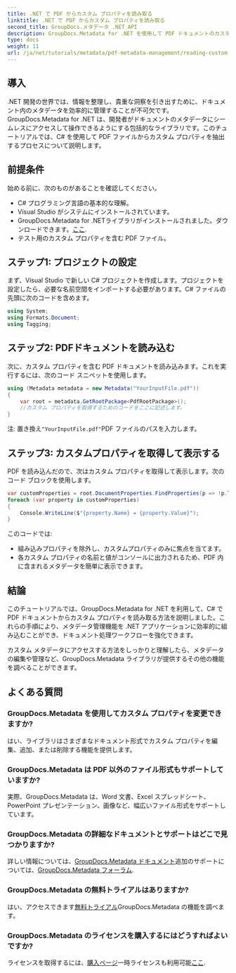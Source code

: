 ```yaml
---
title: .NET で PDF からカスタム プロパティを読み取る
linktitle: .NET で PDF からカスタム プロパティを読み取る
second_title: GroupDocs.メタデータ .NET API
description: GroupDocs.Metadata for .NET を使用して PDF ドキュメントのカスタム プロパティに効率的にアクセスし、管理する方法を学びます。この包括的なチュートリアルでは、ステップ バイ ステップのガイドを提供します。
type: docs
weight: 11
url: /ja/net/tutorials/metadata/pdf-metadata-management/reading-custom-properties-from-pdf/
---
```

## 導入

.NET 開発の世界では、情報を整理し、貴重な洞察を引き出すために、ドキュメント内のメタデータを効率的に管理することが不可欠です。GroupDocs.Metadata for .NET は、開発者がドキュメントのメタデータにシームレスにアクセスして操作できるようにする包括的なライブラリです。このチュートリアルでは、C# を使用して PDF ファイルからカスタム プロパティを抽出するプロセスについて説明します。 

## 前提条件

始める前に、次のものがあることを確認してください。

- C# プログラミング言語の基本的な理解。
- Visual Studio がシステムにインストールされています。
-  GroupDocs.Metadata for .NETライブラリがインストールされました。ダウンロードできます。[ここ](https://releases.groupdocs.com/metadata/net/).
- テスト用のカスタム プロパティを含む PDF ファイル。

## ステップ1: プロジェクトの設定

まず、Visual Studio で新しい C# プロジェクトを作成します。プロジェクトを設定したら、必要な名前空間をインポートする必要があります。C# ファイルの先頭に次のコードを含めます。

```csharp
using System;
using Formats.Document;
using Tagging;
```

## ステップ2: PDFドキュメントを読み込む

次に、カスタム プロパティを含む PDF ドキュメントを読み込みます。これを実行するには、次のコード スニペットを使用します。

```csharp
using (Metadata metadata = new Metadata("YourInputFile.pdf"))
{
    var root = metadata.GetRootPackage<PdfRootPackage>();
    //カスタム プロパティを取得するためのコードをここに記述します。
}
```

注: 置き換え`"YourInputFile.pdf"`PDF ファイルのパスを入力します。

## ステップ3: カスタムプロパティを取得して表示する

PDF を読み込んだので、次はカスタム プロパティを取得して表示します。次のコード ブロックを使用します。

```csharp
var customProperties = root.DocumentProperties.FindProperties(p => !p.Tags.Contains(Tags.Document.BuiltIn));
foreach (var property in customProperties)
{
    Console.WriteLine($"{property.Name} = {property.Value}");
}
```

このコードでは:
- 組み込みプロパティを除外し、カスタムプロパティのみに焦点を当てます。
- 各カスタム プロパティの名前と値がコンソールに出力されるため、PDF 内に含まれるメタデータを簡単に表示できます。

## 結論

このチュートリアルでは、GroupDocs.Metadata for .NET を利用して、C# で PDF ドキュメントからカスタム プロパティを読み取る方法を説明しました。これらの手順により、メタデータ管理機能を .NET アプリケーションに効率的に組み込むことができ、ドキュメント処理ワークフローを強化できます。 

カスタム メタデータにアクセスする方法をしっかりと理解したら、メタデータの編集や管理など、GroupDocs.Metadata ライブラリが提供するその他の機能を調べることができます。

## よくある質問

### GroupDocs.Metadata を使用してカスタム プロパティを変更できますか?
はい、ライブラリはさまざまなドキュメント形式でカスタム プロパティを編集、追加、または削除する機能を提供します。

### GroupDocs.Metadata は PDF 以外のファイル形式もサポートしていますか?
実際、GroupDocs.Metadata は、Word 文書、Excel スプレッドシート、PowerPoint プレゼンテーション、画像など、幅広いファイル形式をサポートしています。

### GroupDocs.Metadata の詳細なドキュメントとサポートはどこで見つかりますか?
詳しい情報については、[GroupDocs.Metadata ドキュメント](https://reference.groupdocs.com/metadata/net/)追加のサポートについては、[GroupDocs.Metadata フォーラム](https://forum.groupdocs.com/c/metadata/14).

### GroupDocs.Metadata の無料トライアルはありますか?
はい、アクセスできます[無料トライアル](https://releases.groupdocs.com/)GroupDocs.Metadata の機能を調べます。

### GroupDocs.Metadata のライセンスを購入するにはどうすればよいですか?
ライセンスを取得するには、[購入ページ](https://purchase.groupdocs.com/buy)一時ライセンスも利用可能[ここ](https://purchase.groupdocs.com/temporary-license/).